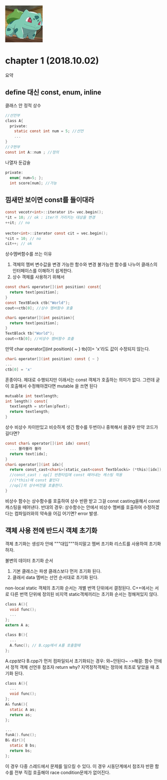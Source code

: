 ![str](/assets/img/strangec120.png)
# chapter 1 (2018.10.02)
요약
## 
## define 대신 const, enum, inline
클래스 안 정적 상수
~~~c
//선언부
class A{
  private:
    static const int num = 5; //선언
    ...
}
//구현부
const int A::num ; //정의 
~~~

나열자 둔갑술
~~~c
private:
  enum{ num=5; };
  int score[num]; //가능
~~~

## 낌새만 보이면 const를 들이대라
~~~c
const vecotr<int>::iterator it= vec.begin();
*it = 10; // ok : iter가 가리키는 대상을 변경
++it; // no

vector<int>::iterator const cit = vec.begin();
*cit = 10; // no
cit++; // ok
~~~
상수멤버함수를 쓰는 이유
1. 객체의 멤버 변수값을 변경 가능한 함수와 변경 불가능한 함수를 나누어 클래스의 인터페이스를 이해하기 쉽게한다.
2. 상수 객체를 사용하기 위해서
~~~c
const char& operator[](int position) const{
  return text[position];
}
const TextBlock ctb("World");
cout<<ctb[0]; //상수 멤버함수 호출
~~~
~~~c
char& operator[](int position){
  return text[position];
}
TextBlock tb("World");
cout<<tb[0]; //비상수 멤버함수 호출
~~~
만약 char operator[](int position){ ~ } tb[0]= 'x'라도 값이 수정되지 않는다.
~~~c
char& operator[](int position) const { ~ }
...
ctb[0] = 'x'
~~~
혼종이다. 제대로 수행되지만 이래서는 const 객체가 호출하는 의미가 없다.
그런데 굳이 호출해서 수정해야겠다면 mutable 을 쓰면 된다
~~~c
mutuable int textlength;
int length() const{
  textlength = strlen(pText);
  return textlength;
}
~~~

상수 비상수 차이만있고 비슷하게 생긴 함수를 두번이나 중복해서 쓸경우 만약 코드가 길다면?
~~~c
const char& operator[](int idx) const{
  ... 블라블라 블라
  return text[idx];
}
char& operator[](int idx){
  return const_cast<char&>(static_cast<const Textblock&> (*this)[idx]);
  //const_cast : op[] 반환타입에 const 떼어내는 캐스팅 적용
  //(*this)에 const 붙인다
  //op[]의 상수버전을 호출한다.
}
~~~
비상수 함수는 상수함수를 호출하여 상수 반환 받고 그걸 const casting을해서 const 캐스팅을 떼어낸다.
반대의 경우: 상수함수는 안에서 비상수 멤버를 호출하여 수정하겠다는 컴파일러와의 약속을 어김 어기면? error 발생.

## 객체 사용 전에 반드시 객체 초기화
객체 초기화는 생성자 안에 """대입"""하지말고 멤버 초기화 리스트를 사용하여 초기화하자.

불변의 데이터 초기화 순서
1. 기본 클래스는 파생 클래스보다 먼저 초기화 된다.
2. 클래서 data 멤버는 선언 순서대로 초기화 된다.

non-local static 객체의 초기화 순서는 개별 번역 단위에서 결정된다. C++에서는 서로 다른 번역 단위에 정의된 비지역 static객체끼리는 초기화 순서는 정해져있지 않다.
~~~c
class A(){
  void func();
  ...
};
extern A a;
~~~
~~~c
class B(){
  ...
  A.func(); // B.cpp에서 A를 호출할때
};
~~~
A.cpp보다 B.cpp가 먼저 컴파일되서 초기화되는 경우: 와~안된다~ ->해결: 함수 안에서 정적 객체 선언후 참조자 return
why? 지역정적객체는 정의에 최초로 닿았을 때 초기화 된다.
~~~c
class A(){
  ...
  void func();
};
A& funA(){
  static A as;
  return as;
};
~~~
~~~c
...
funA().func();
B& dir(){
  static B bs;
  return bs;
};
~~~
이 경우 다중 스레드에서 문제를 일으킬 수 있다. 이 경우 시동단계에서 참조자 반환 함수를 전부 직접 호출해야 race condition문제가 없어진다.

